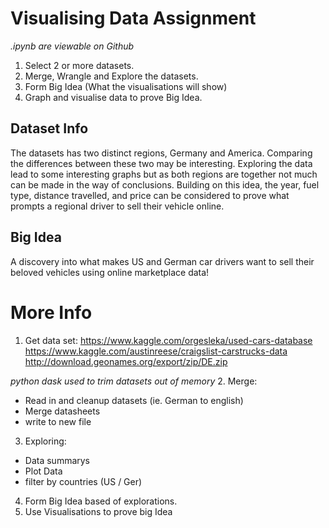 # Visualising Data Assignment
*.ipynb are viewable on Github*
1. Select 2 or more datasets.
2. Merge, Wrangle and Explore the datasets.
3. Form Big Idea (What the visualisations will show)
4. Graph and visualise data to prove Big Idea.

## Dataset Info
The datasets has two distinct regions, Germany and America. Comparing the differences between
these two may be interesting. Exploring the data lead to some interesting graphs but as both regions
are together not much can be made in the way of conclusions.
Building on this idea, the year, fuel type, distance travelled, and price can be considered to prove
what prompts a regional driver to sell their vehicle online.

## Big Idea
A discovery into what makes US and German car drivers want to sell
their beloved vehicles using online marketplace data!

# More Info
1. Get data set:
  https://www.kaggle.com/orgesleka/used-cars-database
  https://www.kaggle.com/austinreese/craigslist-carstrucks-data
  http://download.geonames.org/export/zip/DE.zip
  
  *python dask used to trim datasets out of memory*
2. Merge:
  - Read in and cleanup datasets (ie. German to english)
  - Merge datasheets
  - write to new file
3. Exploring:
  - Data summarys
  - Plot Data
  - filter by countries (US / Ger)
4. Form Big Idea based of explorations.
5. Use Visualisations to prove big Idea
  
